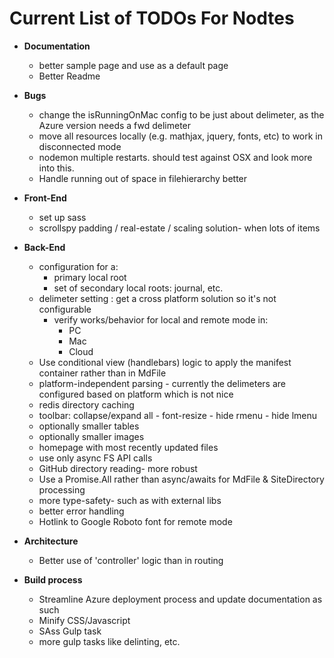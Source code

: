 Current List of TODOs For Nodtes
=================

- **Documentation**
  - better sample page and use as a default page
  - Better Readme
  
- **Bugs**
  - change the isRunningOnMac config to be just about delimeter, as the Azure version needs a fwd delimeter
  - move all resources locally (e.g. mathjax, jquery, fonts, etc) to work in disconnected mode
  - nodemon multiple restarts.  should test against OSX and look more into this.
  - Handle running out of space in filehierarchy better

- **Front-End**
  - set up sass
  - scrollspy padding / real-estate / scaling solution- when lots of items

- **Back-End**
  - configuration for a:
    - primary local root
    - set of secondary local roots: journal, etc.
  - delimeter setting : get a cross platform solution so it's not configurable
    - verify works/behavior for local and remote mode in:
        - PC
        - Mac
        - Cloud
  - Use conditional view (handlebars) logic to apply the manifest container rather than in MdFile
  - platform-independent parsing - currently the delimeters are configured based on platform which is not nice
  - redis directory caching
  - toolbar: collapse/expand all - font-resize - hide rmenu - hide lmenu
  - optionally smaller tables
  - optionally smaller images
  - homepage with most recently updated files
  - use only async FS API calls
  - GitHub directory reading- more robust
  - Use a Promise.All rather than async/awaits for MdFile & SiteDirectory processing
  - more type-safety- such as with external libs
  - better error handling 
  - Hotlink to Google Roboto font for remote mode

- **Architecture**
  - Better use of 'controller' logic than in routing

- **Build process**
  - Streamline Azure deployment process and update documentation as such
  - Minify CSS/Javascript
  - SAss Gulp task
  - more gulp tasks like delinting, etc.
